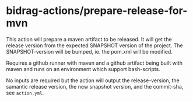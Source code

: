# bidrag-actions/prepare-release-for-mvn

This action will prepare a maven artifact to be released. It will get the
release version from the expected SNAPSHOT version of the project. The
SNAPSHOT-version will be bumped, ie. the pom.xml will be modified.

Requires a github runner with maven and a github artifact being built
with maven and runs on an environment which support bash-scripts.

No inputs are required but the action will output the release-version,
the samantic release version, the new snapshot version, and the
commit-sha, see `action.yml`.
